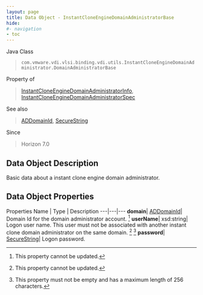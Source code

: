 ```yaml
---
layout: page
title: Data Object - InstantCloneEngineDomainAdministratorBase
hide:
#- navigation
- toc
---
```






Java Class
> `com.vmware.vdi.vlsi.binding.vdi.utils.InstantCloneEngineDomainAdministrator.DomainAdministratorBase`

Property of
> [InstantCloneEngineDomainAdministratorInfo](vdi.utils.InstantCloneEngineDomainAdministrator.InstantCloneEngineDomainAdministratorInfo.md#field_detail), [InstantCloneEngineDomainAdministratorSpec](vdi.utils.InstantCloneEngineDomainAdministrator.InstantCloneEngineDomainAdministratorSpec.md#field_detail)

See also
> [ADDomainId](vdi.entity.ADDomainId.md), [SecureString](vdi.util.SecureString.md)

Since
> Horizon 7.0


## Data Object Description

Basic data about a instant clone engine domain administrator.

## Data Object Properties
Properties
Name |  Type |  Description
---|---|---
**domain**| [ADDomainId](vdi.entity.ADDomainId.md)|  Domain Id for the domain administrator account. [^2]
**userName**|  xsd:string|  Logon user name. This user must not be associated with another instant clone domain administrator on the same domain. [^2] [^152]
**password**| [SecureString](vdi.util.SecureString.md)|  Logon password.
 


 


[^2]: This property cannot be updated.
[^152]: This property must not be empty and has a maximum length of 256 characters.